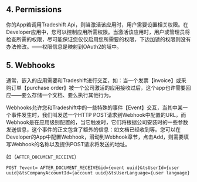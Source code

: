 ## 4. Permissions

你的App若调用Tradeshift Api，则当激活该应用时，用户需要设置相关权限。在Developer应用中，您可以控制应用所需权限。当激活该应用时，用户或管理员将检查所需的权限，尽可能保证您仅仅启用您所需要的权限，下边加锁的权限则没有办法修改。——权限信息是映射到OAuth2的域中。

## 5. Webhooks

通常，嵌入的应用需要和Tradeshift进行交互，如：当一个发票【invoice】或采购订单【purchase order】被一个公司激活的应用接收过后，这个app也许需要回应——要么存储一个文档、要么执行其他行为。

Webhooks允许您和Tradeshift中的一些特殊的事件【Event】交互，当其中某一个事件发生时，我们叫发送一个HTTP POST请求到Webhook中配置的URL，而Webhook是在应用级别配置的，当它触发时，它们将根据公司安装时的一些参数发送信息，这个事件的正文包含了额外的信息：如文档已经收到等。您可以在Developer的App中配置Webhook，滑动到Webhook章节，点击Add，则需要填写Webhook的名称以及提供POST请求将发送的地址。

如（`AFTER_DOCUMENT_RECEIVE`）

```
POST ?event= AFTER_DOCUMENT_RECEIVE&id={event uuid}&tsUserId={user uuid}&tsCompanyAccountId={account uuid}&tsUserLanguage={user language}
```

